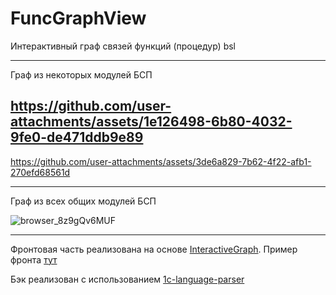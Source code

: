 # FuncGraphView
Интерактивный граф связей функций (процедур) bsl

---
Граф из некоторых модулей БСП

https://github.com/user-attachments/assets/1e126498-6b80-4032-9fe0-de471ddb9e89
---
https://github.com/user-attachments/assets/3de6a829-7b62-4f22-afb1-270efd68561d

---

Граф из всех общих модулей БСП

![browser_8z9gQv6MUF](https://github.com/user-attachments/assets/321806df-db03-43b0-b049-b7f88bc0984e)

---

Фронтовая часть реализована на основе [InteractiveGraph](https://github.com/grapheco/InteractiveGraph).
Пример фронта [тут](https://github.com/grapheco/InteractiveGraph/tree/master/dist/examples)

Бэк реализован с использованием [1c-language-parser]( https://github.com/LazarenkoA/1c-language-parser)
